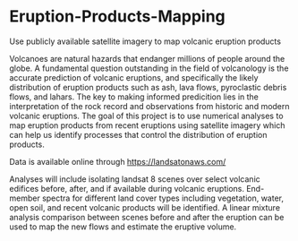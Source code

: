# Eruption-Products-Mapping
Use publicly available satellite imagery to map volcanic eruption products

Volcanoes are natural hazards that endanger millions of people around the globe. A fundamental question outstanding in the field of volcanology is the accurate prediction of volcanic eruptions, and specifically the likely distribution of eruption products such as ash, lava flows, pyroclastic debris flows, and lahars. The key to making informed predicition lies in the interpretation of the rock record and observations from historic and modern volcanic eruptions. The goal of this project is to use numerical analyses to map eruption products from recent eruptions using satellite imagery which can help us identify processes that control the distribution of eruption products.

Data is available online through https://landsatonaws.com/

Analyses will include isolating landsat 8 scenes over select volcanic edifices before, after, and if available during volcanic eruptions. End-member spectra for different land cover types including vegetation, water, open soil, and recent volcanic products will be identified. A linear mixture analysis comparison between scenes before and after the eruption can be used to map the new flows and estimate the eruptive volume. 
